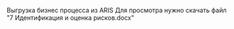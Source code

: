 Выгрузка бизнес процесса из ARIS
Для просмотра нужно скачать файл "7 Идентификация и оценка рисков.docx"

